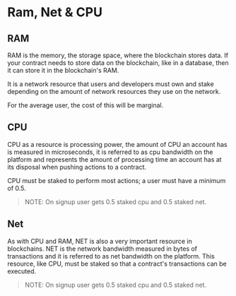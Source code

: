 # Ram, Net & CPU

## RAM
RAM is the memory, the storage space, where the blockchain stores data. If your contract needs to store data on the blockchain, like in a database, then it can store it in the blockchain's RAM.

It is a network resource that users and developers must own and stake depending on the amount of network resources they use on the network. 

For the average user, the cost of this will be marginal.

## CPU
CPU as a resource is processing power, the amount of CPU an account has is measured in microseconds, it is referred to as cpu bandwidth on the platform and represents the amount of processing time an account has at its disposal when pushing actions to a contract.

CPU must be staked to perform most actions; a user must have a minimum of 0.5.

> NOTE: On signup user gets 0.5 staked cpu and 0.5 staked net.

## Net
As with CPU and RAM, NET is also a very important resource in blockchains.
 NET is the network bandwidth measured in bytes of transactions and it is referred to as net bandwidth on the platform.
 This resource, like CPU, must be staked so that a contract's transactions can be executed.

> NOTE: On signup user gets 0.5 staked cpu and 0.5 staked net.
